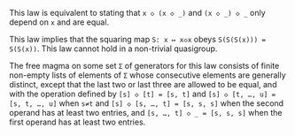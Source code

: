 This law is equivalent to stating that `x ◇ (x ◇ _)` and `(x ◇ _) ◇ _` only depend on `x` and are equal.

This law implies that the squaring map `S: x ↦ x◇x` obeys `S(S(S(x))) = S(S(x))`.  This law cannot hold in a non-trivial quasigroup.

The free magma on some set `Σ` of generators for this law consists of finite non-empty lists of elements of `Σ` whose consecutive elements are generally distinct, except that the last two or last three are allowed to be equal, and with the operation defined by `[s] ◇ [t] = [s, t]` and `[s] ◇ [t, …, u] = [s, t, …, u]` when `s≠t` and `[s] ◇ [s, …, t] = [s, s, s]` when the second operand has at least two entries, and `[s, …, t] ◇ _ = [s, s, s]` when the first operand has at least two entries.
